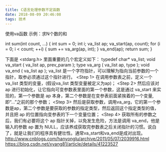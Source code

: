 ```yaml
---
title: C语言处理参数不定函数
date: 2018-08-09 20:46:08
tags: 技术
---
```

使用va函数
示例：求N个数的和

int sum(int count, ...)
{
    int sum = 0;
    int i;
    va_list ap;
    va_start(ap, count);
    for (i = 0; i < count; ++i)
    {
        sum += va_arg(ap, int);
    }
    va_end(ap);
    return sum;
}

下面是 <stdarg.h> 里面重要的几个宏定义如下：
typedef char* va_list;
void va_start ( va_list ap, prev_param );
type va_arg ( va_list ap, type );
void va_end ( va_list ap );
va_list 是一个字符指针，可以理解为指向当前参数的一个指针，取参必须通过这个指针进行。
<Step 1> 在调用参数表之前，定义一个 va_list 类型的变量，(假设va_list 类型变量被定义为ap)；
<Step 2> 然后应该对ap 进行初始化，让它指向可变参数表里面的第一个参数，这是通过 va_start 来实现的，第一个参数是 ap 本身，第二个参数是在变参表前面紧挨着的一个变量,即“...”之前的那个参数；
<Step 3> 然后是获取参数，调用va_arg，它的第一个参数是ap，第二个参数是要获取的参数的指定类型，然后返回这个指定类型的值，并且把 ap 的位置指向变参表的下一个变量位置；
<Step 4> 获取所有的参数之后，我们有必要将这个 ap 指针关掉，以免发生危险，方法是调用 va_end，他是输入的参数 ap 置为 NULL，应该养成获取完参数表之后关闭指针的习惯。说白了，就是让我们的程序具有健壮性。通常va_start和va_end是成对出现。
http://www.cnblogs.com/hanyonglu/archive/2011/05/07/2039916.html
https://blog.csdn.net/xyang81/article/details/41223527
